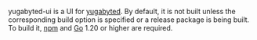 <!--
+++
private = true
block_indexing = true
+++
-->

yugabyted-ui is a UI for [yugabyted][yugabyted].
By default, it is not built unless the corresponding build option is specified or a release package is being built.
To build it, [npm][npm] and [Go][go] 1.20 or higher are required.

[yugabyted]: ../../../reference/configuration/yugabyted
[npm]: https://www.npmjs.com
[go]: https://go.dev
